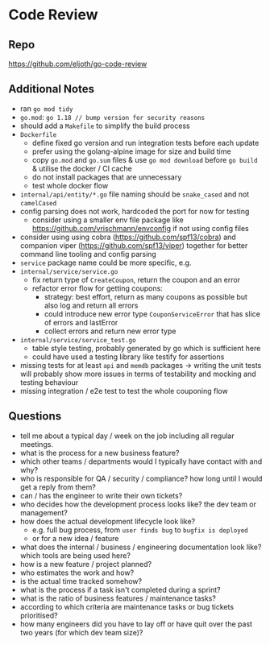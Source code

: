 # Code Review

## Repo
https://github.com/eljoth/go-code-review

## Additional Notes
- ran `go mod tidy`
- `go.mod`: `go 1.18 // bump version for security reasons`
- should add a `Makefile` to simplify the build process
- `Dockerfile`
    - define fixed go version and run integration tests before each update
    - prefer using the golang-alpine image for size and build time
    - copy `go.mod` and `go.sum` files & use `go mod download` before `go build` & utilise the docker / CI cache
    - do not install packages that are unnecessary
    - test whole docker flow
- `internal/api/entity/*.go` file naming should be `snake_cased` and not `camelCased`
- config parsing does not work, hardcoded the port for now for testing
    - consider using a smaller env file package like https://github.com/vrischmann/envconfig if not using config files
- consider using using cobra (https://github.com/spf13/cobra) and companion viper (https://github.com/spf13/viper) together for better command line tooling and config parsing
- `service` package name could be more specific, e.g.
- `internal/service/service.go`
    - fix return type of `CreateCoupon`, return the coupon and an error
    - refactor error flow for getting coupons:
        - strategy: best effort, return as many coupons as possible but also log and return all errors
        - could introduce new error type `CouponServiceError` that has slice of errors and lastError
        - collect errors and return new error type
- `internal/service/service_test.go`
    - table style testing, probably generated by go which is sufficient here
    - could have used a testing library like testify for assertions
- missing tests for at least `api` and `memdb` packages -> writing the unit tests will probably show more issues in terms of testability and mocking and testing behaviour
- missing integration / e2e test to test the whole couponing flow

## Questions
- tell me about a typical day / week on the job including all regular meetings.
- what is the process for a new business feature?
- which other teams / departments would I typically have contact with and why?
- who is responsible for QA / security / compliance? how long until I would get a reply from them?
- can / has the engineer to write their own tickets?
- who decides how the development process looks like? the dev team or management?
- how does the actual development lifecycle look like?
    - e.g. full bug process, from `user finds bug` to `bugfix is deployed`
    - or for a new idea / feature
- what does the internal / business / engineering documentation look like? which tools are being used here?
- how is a new feature / project planned?
- who estimates the work and how?
- is the actual time tracked somehow?
- what is the process if a task isn't completed during a sprint?
- what is the ratio of business features / maintenance tasks?
- according to which criteria are maintenance tasks or bug tickets prioritised?
- how many engineers did you have to lay off or have quit over the past two years (for which dev team size)?
